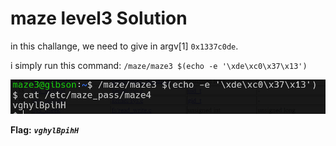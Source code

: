 # maze level3 Solution

in this challange, we need to give in argv[1] `0x1337c0de`. 

i simply run this command: `/maze/maze3 $(echo -e '\xde\xc0\x37\x13')`


![image](./images/level3.png)

**Flag:** ***`vghylBpihH`*** 

